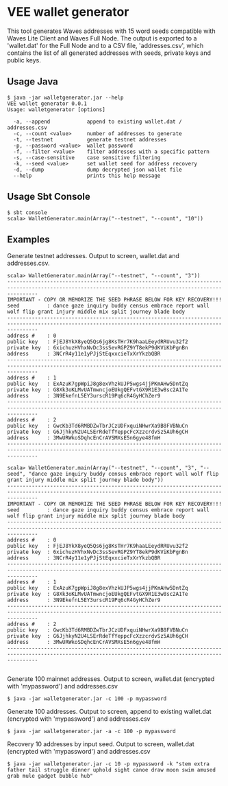 # VEE wallet generator
This tool generates Waves addresses with 15 word seeds compatible with Waves Lite Client and Waves Full Node. The output is exported to a 'wallet.dat' for the Full Node and to a CSV file, 'addresses.csv', which contains the list of all generated addresses with seeds, private keys and public keys.


## Usage Java

```
$ java -jar walletgenerator.jar --help
VEE wallet generator 0.0.1
Usage: walletgenerator [options]

  -a, --append            append to existing wallet.dat / addresses.csv
  -c, --count <value>     number of addresses to generate
  -t, --testnet           generate testnet addresses
  -p, --password <value>  wallet password
  -f, --filter <value>    filter addresses with a specific pattern
  -s, --case-sensitive    case sensitive filtering
  -k, --seed <value>      set wallet seed for address recovery
  -d, --dump              dump decrypted json wallet file
  --help                  prints this help message
```	

## Usage Sbt Console

```
$ sbt console
scala> WalletGenerator.main(Array("--testnet", "--count", "10"))
```

## Examples

Generate testnet addresses. Output to screen, wallet.dat and addresses.csv.
```
scala> WalletGenerator.main(Array("--testnet", "--count", "3"))
------------------------------------------------------------------------------------------------------------------------------------------------------
IMPORTANT - COPY OR MEMORIZE THE SEED PHRASE BELOW FOR KEY RECOVERY!!!
seed         : dance gaze inquiry buddy census embrace report wall wolf flip grant injury middle mix split journey blade body
------------------------------------------------------------------------------------------------------------------------------------------------------
address #    : 0
public key   : FjEJ8YkX8yeQ5Qs6jg8KsTHr7K9haaLEeydRRUvu32f2
private key  : 6xichuzHVhxNvDc3ssSevRGPZ9YT8ekP9dKViKbPgnBn
address      : 3NCrR4y11e1yPJjStEqxxcieTxXrYkzbQBR
------------------------------------------------------------------------------------------------------------------------------------------------------
address #    : 1
public key   : ExAzuK7gpWpiJ8g8exVhzkUJP5wgs4jjPKmAHw5DntZq
private key  : G8Xk3oKLMvUATmwncjoEUkgQEFvtGX9R1E3w8sc2A1Te
address      : 3N9EkefnL5EY3urscR19Pq6cR4GyHChZer9
------------------------------------------------------------------------------------------------------------------------------------------------------
address #    : 2
public key   : GwcKb3Td6RMBDZwTbrJCzUDFxquiNHwrXa9B8FVBNuCn
private key  : G6JjhkyN2U4LSErRdeTfYeppcFcXzzcrdvSz5AUh6gCH
address      : 3MwURWkoSDqhcEnCrAVSMXsE5n6gye48fmH
------------------------------------------------------------------------------------------------------------------------------------------------------

scala> WalletGenerator.main(Array("--testnet", "--count", "3", "--seed", "dance gaze inquiry buddy census embrace report wall wolf flip grant injury middle mix split journey blade body"))
------------------------------------------------------------------------------------------------------------------------------------------------------
IMPORTANT - COPY OR MEMORIZE THE SEED PHRASE BELOW FOR KEY RECOVERY!!!
seed         : dance gaze inquiry buddy census embrace report wall wolf flip grant injury middle mix split journey blade body
------------------------------------------------------------------------------------------------------------------------------------------------------
address #    : 0
public key   : FjEJ8YkX8yeQ5Qs6jg8KsTHr7K9haaLEeydRRUvu32f2
private key  : 6xichuzHVhxNvDc3ssSevRGPZ9YT8ekP9dKViKbPgnBn
address      : 3NCrR4y11e1yPJjStEqxxcieTxXrYkzbQBR
------------------------------------------------------------------------------------------------------------------------------------------------------
address #    : 1
public key   : ExAzuK7gpWpiJ8g8exVhzkUJP5wgs4jjPKmAHw5DntZq
private key  : G8Xk3oKLMvUATmwncjoEUkgQEFvtGX9R1E3w8sc2A1Te
address      : 3N9EkefnL5EY3urscR19Pq6cR4GyHChZer9
------------------------------------------------------------------------------------------------------------------------------------------------------
address #    : 2
public key   : GwcKb3Td6RMBDZwTbrJCzUDFxquiNHwrXa9B8FVBNuCn
private key  : G6JjhkyN2U4LSErRdeTfYeppcFcXzzcrdvSz5AUh6gCH
address      : 3MwURWkoSDqhcEnCrAVSMXsE5n6gye48fmH
------------------------------------------------------------------------------------------------------------------------------------------------------


```

Generate 100 mainnet addresses. Output to screen, wallet.dat (encrypted with 'mypassword') and addresses.csv
```
$ java -jar walletgenerator.jar -c 100 -p mypassword  
```

Generate 100 addresses. Output to screen, append to existing wallet.dat (encrypted with 'mypassword') and addresses.csv
```
$ java -jar walletgenerator.jar -a -c 100 -p mypassword  
```

Recovery 10 addresses by input seed. Output to screen, wallet.dat (encrypted with 'mypassword') and addresses.csv
```
$ java -jar walletgenerator.jar -c 10 -p mypassword -k "stem extra father tail struggle dinner uphold sight canoe draw moon swim amused grab mule gadget bubble hub"
```
